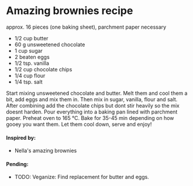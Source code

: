 # Amazing brownies recipe
approx. 16 pieces (one baking sheet), parchment paper necessary

* 1/2 cup butter
* 60 g unsweetened chocolate
* 1 cup sugar
* 2 beaten eggs
* 1/2 tsp. vanilla
* 1/2 cup chocolate chips
* 1/4 cup flour
* 1/4 tsp. salt

Start mixing unsweetened chocolate and butter. Melt them and cool them a bit, add eggs and mix them in. Then mix in sugar, vanilla, flour and salt. After combining add the chocolate chips but dont stir heavily so the mix doesnt harden. Pour everything into a baking pan lined with parchment paper. Preheat oven to 165 °C. Bake for 35-45 min depending on how gooey you want them. Let them cool down, serve and enjoy!

#### Inspired by: 
* Nella's amazing brownies

#### Pending: 
* TODO: Veganize: Find replacement for butter and eggs. 

